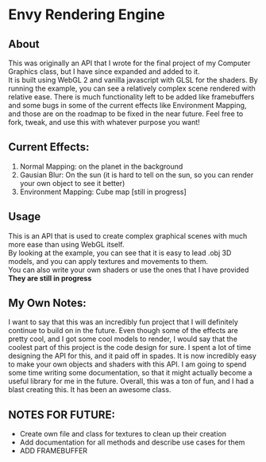 # Envy Rendering Engine

## About
This was originally an API that I wrote for the final project of my Computer Graphics class, but I have since expanded and added to it.  
It is built using WebGL 2 and vanilla javascript with GLSL for the shaders. By running the example, you can see a relatively complex scene rendered with relative ease.
There is much functionality left to be added like framebuffers and some bugs in some of the current effects like Environment Mapping, and those are on the roadmap to be fixed in the near future.
Feel free to fork, tweak, and use this with whatever purpose you want!

## Current Effects:
1. Normal Mapping: on the planet in the background
2. Gausian Blur: On the sun (it is hard to tell on the sun, so you can render your own object to see it better)
3. Environment Mapping: Cube map \[still in progress]

## Usage
This is an API that is used to create complex graphical scenes with much more ease than using WebGL itself.  
By looking at the example, you can see that it is easy to lead .obj 3D models, and you can apply textures and movements to them.  
You can also write your own shaders or use the ones that I have provided **They are still in progress**

## My Own Notes:
I want to say that this was an incredibly fun project that I will definitely continue to build on in the future.
Even though some of the effects are pretty cool, and I got some cool models to render, I would say that the coolest part of this project is the code design for sure.
I spent a lot of time designing the API for this, and it paid off in spades. It is now incredibly easy to make your own objects and shaders with this API.
I am going to spend some time writing some documentation, so that it might actually become a useful library for me in the future.
Overall, this was a ton of fun, and I had a blast creating this.
It has been an awesome class.

## NOTES FOR FUTURE:
* Create own file and class for textures to clean up their creation
* Add documentation for all methods and describe use cases for them
* ADD FRAMEBUFFER

